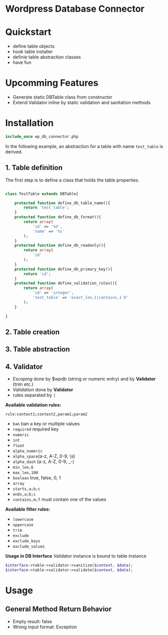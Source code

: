 # Wordpress Database Connector

# Quickstart
- define table objects
- hook table installer
- definie table abstraction classes
- have fun

# Upcomming Features
- Generate static DBTable class from constructor
- Extend Validator inline by static validation and sanitation methods

# Installation

```php
include_once wp_db_connector.php
```

In the following example, an abstraction for a table with name `test_table` is derived.

## 1. Table definition
The first step is to define a class that holds the table properties.

```php

class TestTable extends DBTable{

    protected function define_db_table_name(){
        return 'test_table';
    }
    protected function define_db_format(){
        return array(
            'id' => '%d',
            'name' => '%s'
        );
    }
    protected function define_db_readonly(){
        return array(
            'id'
        );
    }
    protected function define_db_primary_key(){
        return 'id';
    }
    protected function define_validation_rules(){
        return array(
            'id' => 'integer',
            'test_table' => 'exact_len,1|contains,1 0'
        );
    }

}
```

## 2. Table creation

## 3. Table abstraction

## 4. Validator

- *Escaping* done by $wpdb (string or numeric entry) and by **Validator** (trim etc.)
- *Validation* done by **Validator**
- rules separated by `|`



**Available validation rules:**

`rule:context1;context2,param1;param2`

- `ban` ban a key or multiple values
- `required` required key
- `numeric`
- `int`
- `float`
- `alpha_numeric`
- `alpha_space`(a-z, A-Z, 0-9, \s)
- `alpha_dash` (a-z, A-Z, 0-9, _-)
- `min_len,6`
- `max_len,100`
- `boolean` true, false, 0, 1
- `array`
- `starts,a;b;c`
- `ends,a;b;c`
- `contains,m;f` must contain one of the values

**Available filter rules:**
- `lowercase`
- `uppercase`
- `trim`
- `exclude`
- `exclude_keys`
- `exclude_values`








**Usage in DB Interface**
Validator instance is bound to table instance
```php
$interface->table->validator->sanitize($context, $data);
$interface->table->validator->validate($context, $data);
```

# Usage

## General Method Return Behavior

- Empty result: false
- Wrong input format: Exception